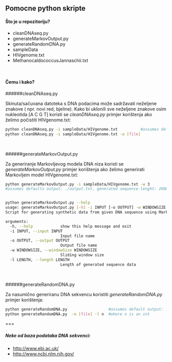 Pomocne python skripte
---


#### Što je u repozitoriju?
+ cleanDNAseq.py
+ generateMarkovOutput.py
+ generateRandomDNA.py
+ sampleData
 + HIVgenome.txt
 + MethanocaldococcusJannaschii.txt 

<br>

#### Čemu i kako?


######cleanDNAseq.py

Skinuta/sačuvana datoteka s DNA podacima može sadržavati neželjene znakove ( npr. novi red, bjeline). Kako bi uklonili sve neželjene znakove osim nukleotida [A C G T] koristi se *cleanDNAseq.py* 
primjer korištenja ako želimo počistiti HIVgenome.txt:
```bash
python cleanDNAseq.py -i sampleData/HIVgenome.txt          #assumes default output: ./cleanDNA.txt
python cleanDNAseq.py -i sampleData/HIVgenome.txt -o [file]
```
<br>

######generateMarkovOutput.py

Za generiranje Markovljevog modela DNA niza koristi se  *generateMarkovOutput.py*
primjer korištenja ako želimo generirati Markovljem model HIVgenome.txt:
```bash
python generateMarkovOutput.py -i sampleData/HIVgenome.txt -w 3  
#assumes defaults output: ./output.txt, generated sequence lenght: 2000


python generateMarkovOutput.py --help
usage: generateMarkovOutput.py [-h] -i INPUT [-o OUTPUT] -w WINDOWSIZE  [-l LENGTH]
Script for generating synthetic data from given DNA sequence using MarkovModel

arguments:
  -h, --help            show this help message and exit
  -i INPUT, --input INPUT
                        Input file name
  -o OUTPUT, --output OUTPUT
                        Output file name
  -w WINDOWSIZE, --windowSize WINDOWSIZE
                        Sliding window size
  -l LENGTH, --length LENGTH
                        Length of generated sequence data
```
<br>

######generateRandomDNA.py

Za nasumično generiranu DNA sekvencu koristiti *generateRandomDNA.py*
primjer korištenja:
```bash
python generateRandomDNA.py                  #assumes default output: ./randomSequence.txt, sequence length: 2000
python generateRandomDNA.py  -o [file] -l n  #where n is an int
```

===

##### Neke od baza podataka DNA sekvenci:
+ http://www.ebi.ac.uk/
+ http://www.ncbi.nlm.nih.gov/


[1]:(http://www.ncbi.nlm.nih.gov/nuccore/9629357?report=fasta)
